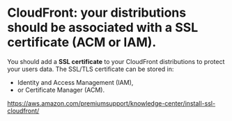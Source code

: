 # CloudFront: your distributions should be associated with a SSL certificate (ACM or IAM).

You should add a **SSL certificate** to your CloudFront distributions to protect your users data.
The SSL/TLS certificate can be stored in:

- Identity and Access Management (IAM),
- or Certificate Manager (ACM).

https://aws.amazon.com/premiumsupport/knowledge-center/install-ssl-cloudfront/
